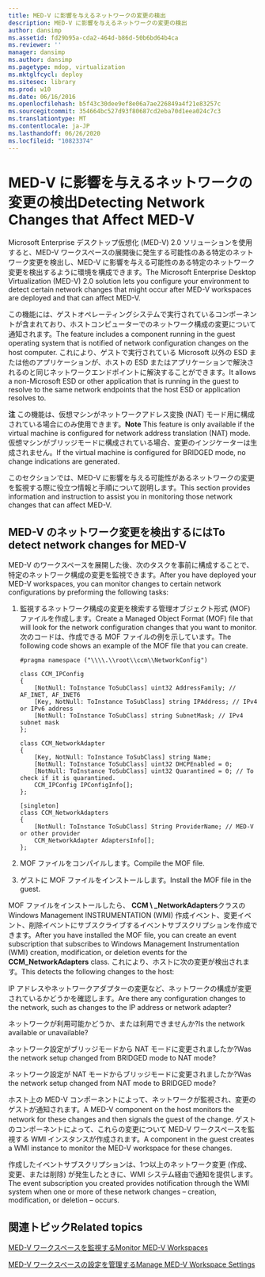 ```yaml
---
title: MED-V に影響を与えるネットワークの変更の検出
description: MED-V に影響を与えるネットワークの変更の検出
author: dansimp
ms.assetid: fd29b95a-cda2-464d-b86d-50b6bd64b4ca
ms.reviewer: ''
manager: dansimp
ms.author: dansimp
ms.pagetype: mdop, virtualization
ms.mktglfcycl: deploy
ms.sitesec: library
ms.prod: w10
ms.date: 06/16/2016
ms.openlocfilehash: b5f43c30dee9ef8e06a7ae226849a4f21e83257c
ms.sourcegitcommit: 354664bc527d93f80687cd2eba70d1eea024c7c3
ms.translationtype: MT
ms.contentlocale: ja-JP
ms.lasthandoff: 06/26/2020
ms.locfileid: "10823374"
---
```

# <span data-ttu-id="58895-103">MED-V に影響を与えるネットワークの変更の検出</span><span class="sxs-lookup"><span data-stu-id="58895-103">Detecting Network Changes that Affect MED-V</span></span>


<span data-ttu-id="58895-104">Microsoft Enterprise デスクトップ仮想化 (MED-V) 2.0 ソリューションを使用すると、MED-V ワークスペースの展開後に発生する可能性のある特定のネットワーク変更を検出し、MED-V に影響を与える可能性のある特定のネットワーク変更を検出するように環境を構成できます。</span><span class="sxs-lookup"><span data-stu-id="58895-104">The Microsoft Enterprise Desktop Virtualization (MED-V) 2.0 solution lets you configure your environment to detect certain network changes that might occur after MED-V workspaces are deployed and that can affect MED-V.</span></span>

<span data-ttu-id="58895-105">この機能には、ゲストオペレーティングシステムで実行されているコンポーネントが含まれており、ホストコンピューターでのネットワーク構成の変更について通知されます。</span><span class="sxs-lookup"><span data-stu-id="58895-105">The feature includes a component running in the guest operating system that is notified of network configuration changes on the host computer.</span></span> <span data-ttu-id="58895-106">これにより、ゲストで実行されている Microsoft 以外の ESD または他のアプリケーションが、ホストの ESD またはアプリケーションで解決されるのと同じネットワークエンドポイントに解決することができます。</span><span class="sxs-lookup"><span data-stu-id="58895-106">It allows a non-Microsoft ESD or other application that is running in the guest to resolve to the same network endpoints that the host ESD or application resolves to.</span></span>

<span data-ttu-id="58895-107">**注** この機能は、仮想マシンがネットワークアドレス変換 (NAT) モード用に構成されている場合にのみ使用できます。</span><span class="sxs-lookup"><span data-stu-id="58895-107">**Note** This feature is only available if the virtual machine is configured for network address translation (NAT) mode.</span></span> <span data-ttu-id="58895-108">仮想マシンがブリッジモードに構成されている場合、変更のインジケーターは生成されません。</span><span class="sxs-lookup"><span data-stu-id="58895-108">If the virtual machine is configured for BRIDGED mode, no change indications are generated.</span></span>

 

<span data-ttu-id="58895-109">このセクションでは、MED-V に影響を与える可能性があるネットワークの変更を監視する際に役立つ情報と手順について説明します。</span><span class="sxs-lookup"><span data-stu-id="58895-109">This section provides information and instruction to assist you in monitoring those network changes that can affect MED-V.</span></span>

## <span data-ttu-id="58895-110">MED-V のネットワーク変更を検出するには</span><span class="sxs-lookup"><span data-stu-id="58895-110">To detect network changes for MED-V</span></span>


<span data-ttu-id="58895-111">MED-V のワークスペースを展開した後、次のタスクを事前に構成することで、特定のネットワーク構成の変更を監視できます。</span><span class="sxs-lookup"><span data-stu-id="58895-111">After you have deployed your MED-V workspaces, you can monitor changes to certain network configurations by preforming the following tasks:</span></span>

1. <span data-ttu-id="58895-112">監視するネットワーク構成の変更を検索する管理オブジェクト形式 (MOF) ファイルを作成します。</span><span class="sxs-lookup"><span data-stu-id="58895-112">Create a Managed Object Format (MOF) file that will look for the network configuration changes that you want to monitor.</span></span> <span data-ttu-id="58895-113">次のコードは、作成できる MOF ファイルの例を示しています。</span><span class="sxs-lookup"><span data-stu-id="58895-113">The following code shows an example of the MOF file that you can create.</span></span>

   ``` syntax
   #pragma namespace ("\\\\.\\root\\ccm\\NetworkConfig")

   class CCM_IPConfig
   {
       [NotNull: ToInstance ToSubClass] uint32 AddressFamily; // AF_INET, AF_INET6
       [Key, NotNull: ToInstance ToSubClass] string IPAddress; // IPv4 or IPv6 address
       [NotNull: ToInstance ToSubClass] string SubnetMask; // IPv4 subnet mask
   };

   class CCM_NetworkAdapter
   {
       [Key, NotNull: ToInstance ToSubClass] string Name;
       [NotNull: ToInstance ToSubClass] uint32 DHCPEnabled = 0; 
       [NotNull: ToInstance ToSubClass] uint32 Quarantined = 0; // To check if it is quarantined.
       CCM_IPConfig IPConfigInfo[];
   };

   [singleton]
   class CCM_NetworkAdapters
   {
       [NotNull: ToInstance ToSubClass] String ProviderName; // MED-V or other provider
       CCM_NetworkAdapter AdaptersInfo[];
   };
   ```

2. <span data-ttu-id="58895-114">MOF ファイルをコンパイルします。</span><span class="sxs-lookup"><span data-stu-id="58895-114">Compile the MOF file.</span></span>

3. <span data-ttu-id="58895-115">ゲストに MOF ファイルをインストールします。</span><span class="sxs-lookup"><span data-stu-id="58895-115">Install the MOF file in the guest.</span></span>

<span data-ttu-id="58895-116">MOF ファイルをインストールしたら、 **CCM \ _NetworkAdapters**クラスの Windows Management INSTRUMENTATION (WMI) 作成イベント、変更イベント、削除イベントにサブスクライブするイベントサブスクリプションを作成できます。</span><span class="sxs-lookup"><span data-stu-id="58895-116">After you have installed the MOF file, you can create an event subscription that subscribes to Windows Management Instrumentation (WMI) creation, modification, or deletion events for the **CCM\_NetworkAdapters** class.</span></span> <span data-ttu-id="58895-117">これにより、ホストに次の変更が検出されます。</span><span class="sxs-lookup"><span data-stu-id="58895-117">This detects the following changes to the host:</span></span>

<span data-ttu-id="58895-118">IP アドレスやネットワークアダプターの変更など、ネットワークの構成が変更されているかどうかを確認します。</span><span class="sxs-lookup"><span data-stu-id="58895-118">Are there any configuration changes to the network, such as changes to the IP address or network adapter?</span></span>

<span data-ttu-id="58895-119">ネットワークが利用可能かどうか、または利用できませんか?</span><span class="sxs-lookup"><span data-stu-id="58895-119">Is the network available or unavailable?</span></span>

<span data-ttu-id="58895-120">ネットワーク設定がブリッジモードから NAT モードに変更されましたか?</span><span class="sxs-lookup"><span data-stu-id="58895-120">Was the network setup changed from BRIDGED mode to NAT mode?</span></span>

<span data-ttu-id="58895-121">ネットワーク設定が NAT モードからブリッジモードに変更されましたか?</span><span class="sxs-lookup"><span data-stu-id="58895-121">Was the network setup changed from NAT mode to BRIDGED mode?</span></span>

<span data-ttu-id="58895-122">ホスト上の MED-V コンポーネントによって、ネットワークが監視され、変更のゲストが通知されます。</span><span class="sxs-lookup"><span data-stu-id="58895-122">A MED-V component on the host monitors the network for these changes and then signals the guest of the change.</span></span> <span data-ttu-id="58895-123">ゲストのコンポーネントによって、これらの変更について MED-V ワークスペースを監視する WMI インスタンスが作成されます。</span><span class="sxs-lookup"><span data-stu-id="58895-123">A component in the guest creates a WMI instance to monitor the MED-V workspace for these changes.</span></span>

<span data-ttu-id="58895-124">作成したイベントサブスクリプションは、1つ以上のネットワーク変更 (作成、変更、または削除) が発生したときに、WMI システム経由で通知を提供します。</span><span class="sxs-lookup"><span data-stu-id="58895-124">The event subscription you created provides notification through the WMI system when one or more of these network changes – creation, modification, or deletion – occurs.</span></span>

## <span data-ttu-id="58895-125">関連トピック</span><span class="sxs-lookup"><span data-stu-id="58895-125">Related topics</span></span>


[<span data-ttu-id="58895-126">MED-V ワークスペースを監視する</span><span class="sxs-lookup"><span data-stu-id="58895-126">Monitor MED-V Workspaces</span></span>](monitor-med-v-workspaces.md)

[<span data-ttu-id="58895-127">MED-V ワークスペースの設定を管理する</span><span class="sxs-lookup"><span data-stu-id="58895-127">Manage MED-V Workspace Settings</span></span>](manage-med-v-workspace-settings.md)

 

 





